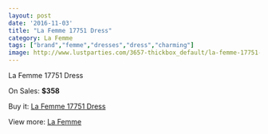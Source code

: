 ```yaml
---
layout: post
date: '2016-11-03'
title: "La Femme 17751 Dress"
category: La Femme
tags: ["brand","femme","dresses","dress","charming"]
image: http://www.lustparties.com/3657-thickbox_default/la-femme-17751-dress.jpg
---
```

La Femme 17751 Dress

On Sales: **$358**
<a href="https://www.lustparties.com/en/la-femme/1210-la-femme-17751-dress.html"><amp-img layout="responsive" width="600" height="600" src="//www.lustparties.com/3657-thickbox_default/la-femme-17751-dress.jpg" alt="La Femme 17751 Dress 0" /></a>
<a href="https://www.lustparties.com/en/la-femme/1210-la-femme-17751-dress.html"><amp-img layout="responsive" width="600" height="600" src="//www.lustparties.com/3658-thickbox_default/la-femme-17751-dress.jpg" alt="La Femme 17751 Dress 1" /></a>

Buy it: [La Femme 17751 Dress](https://www.lustparties.com/en/la-femme/1210-la-femme-17751-dress.html "La Femme 17751 Dress")

View more: [La Femme](https://www.lustparties.com/en/4-la-femme "La Femme")